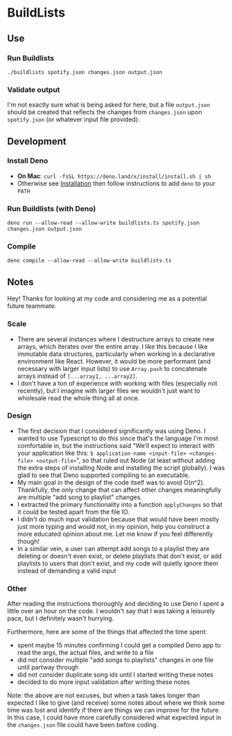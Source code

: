 # BuildLists

## Use

### Run Buildlists
`./buildlists spotify.json changes.json output.json`

### Validate output
I'm not exactly sure what is being asked for here, but a file `output.json` should be created that reflects the changes from `changes.json` upon `spotify.json` (or whatever input file provided).

## Development

### Install Deno
- **On Mac**: `curl -fsSL https://deno.land/x/install/install.sh | sh`
- Otherwise see [Installation](https://deno.land/manual@v1.28.0/getting_started/installation)
then follow instructions to add `deno` to your `PATH`

### Run Buildlists (with Deno)
`deno run --allow-read --allow-write buildlists.ts spotify.json changes.json output.json`

### Compile
`deno compile --allow-read --allow-write buildlists.ts`

## Notes
Hey! Thanks for looking at my code and considering me as a potential future teammate.
### Scale
- There are several instances where I destructure arrays to create new arrays, which iterates over the entire array. I like this because I like immutable data structures, particularly when working in a declarative environment like React. However, it would be more performant (and necessary with larger input lists) to use `Array.push` to concatenate arrays instead of `[...array1, ...array2]`.
- I don't have a ton of experience with working with files (especially not recently), but I imagine with larger files we wouldn't just want to wholesale read the whole thing all at once.

### Design
- The first decision that I considered significantly was using Deno. I wanted to use Typescript to do this since that's the language I'm most comfortable in, but the instructions said "We’ll expect to interact with your application like this: `$ application-name <input-file> <changes-file> <output-file>`", so that ruled out Node (at least without adding the extra steps of installing Node and installing the script globally). I was glad to see that Deno supported compiling to an executable.
- My main goal in the design of the code itself was to avoid O(n^2). Thankfully, the only change that can affect other changes meaningfully are multiple "add song to playlist" changes. 
- I extracted the primary functionality into a function `applyChanges` so that it could be tested apart from the file IO.
- I didn't do much input validation because that would have been mostly just more typing and would not, in my opinion, help you construct a more educated opinion about me. Let me know if you feel differently though!
- In a similar vein, a user can attempt add songs to a playlist they are deleting or doesn't even exist, or delete playlists that don't exist, or add playlists to users that don't exist, and my code will quietly ignore them instead of demanding a valid input

### Other
After reading the instructions thoroughly and deciding to use Deno I spent a little over an hour on the code. I wouldn't say that I was taking a leisurely pace, but I definitely wasn't hurrying. 

Furthermore, here are some of the things that affected the time spent:
- spent maybe 15 minutes confirming I could get a compiled Deno app to read the args, the actual files, and write to a file
- did not consider multiple "add songs to playlists" changes in one file until partway through
- did not consider duplicate song ids until I started writing these notes
- decided to do more input validation after writing these notes

Note: the above are not excuses, but when a task takes longer than expected I like to give (and receive) some notes about where we think some time was lost and identify if there are things we can improve for the future. In this case, I could have more carefully considered what expected input in the `changes.json` file could have been before coding.

